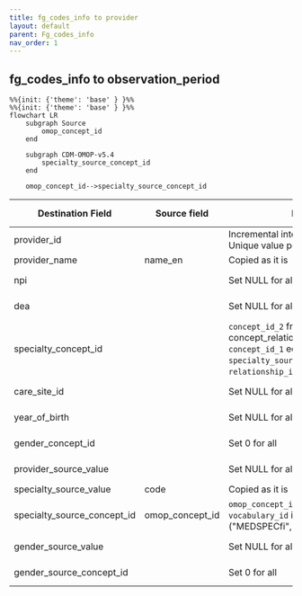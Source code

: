 ```yaml
---
title: fg_codes_info to provider
layout: default
parent: Fg_codes_info
nav_order: 1
---
```


## fg_codes_info to observation_period
```mermaid
%%{init: {'theme': 'base' } }%%
%%{init: {'theme': 'base' } }%%
flowchart LR
    subgraph Source
        omop_concept_id
    end

    subgraph CDM-OMOP-v5.4
        specialty_source_concept_id
    end

    omop_concept_id-->specialty_source_concept_id

```

| Destination Field | Source field | Logic | Comment field |
| --- | --- | --- | --- |
| provider_id |  | Incremental integer.<br> Unique value per code | Calculated |
| provider_name | name_en | Copied as it is | Copied |
| npi |  | Set NULL for all | Info not available |
| dea |  | Set NULL for all | Info not available |
| specialty_concept_id |  | `concept_id_2` from concept_relationship table where `concept_id_1` equals `specialty_source_concept_id` and `relationship_id` equals "Maps to" | Calculated |
| care_site_id |  | Set NULL for all | Info not available |
| year_of_birth |  | Set NULL for all | Info not available |
| gender_concept_id |  | Set 0 for all | Info not available |
| provider_source_value |  | Set NULL for all | Info not available |
| specialty_source_value | code | Copied as it is | Copied |
| specialty_source_concept_id | omop_concept_id | `omop_concept_id` where `vocabulary_id` in ("MEDSPECfi","ProfessionalCode") | Calculated |
| gender_source_value |  | Set NULL for all | Info not available |
| gender_source_concept_id |  | Set 0 for all | Info not available |